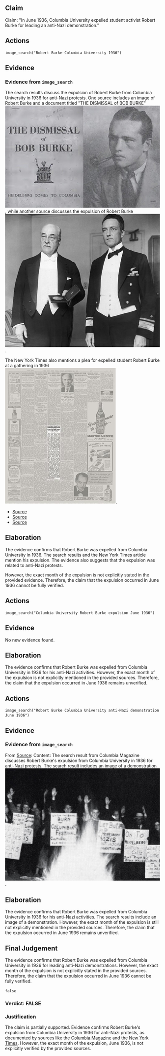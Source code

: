 ## Claim
Claim: "In June 1936, Columbia University expelled student activist Robert Burke for leading an anti-Nazi demonstration."

## Actions
```
image_search("Robert Burke Columbia University 1936")
```

## Evidence
### Evidence from `image_search`
The search results discuss the expulsion of Robert Burke from Columbia University in 1936 for anti-Nazi protests. One source includes an image of Robert Burke and a document titled "THE DISMISSAL of BOB BURKE" ![image 7557](media/2025-08-29_21-56-1756504616-287779.jpg), while another source discusses the expulsion of Robert Burke ![image 7558](media/2025-08-29_21-56-1756504616-404501.jpg).

The New York Times also mentions a plea for expelled student Robert Burke at a gathering in 1936 ![image 7559](media/2025-08-29_21-56-1756504616-516319.jpg).

*   [Source](https://blurredbylines.com/articles/robert-burke-columbia-university-expulsion-1936-protest/)
*   [Source](https://medium.com/@blurredbylines/when-columbia-university-expelled-robert-burke-for-anti-nazi-protests-in-1936-d9f236c91794)
*   [Source](https://www.nytimes.com/1936/09/25/archives/columbia-hears-plea-for-expelled-student-burke-and-two-other.html)


## Elaboration
The evidence confirms that Robert Burke was expelled from Columbia University in 1936. The search results and the New York Times article mention his expulsion. The evidence also suggests that the expulsion was related to anti-Nazi protests.

However, the exact month of the expulsion is not explicitly stated in the provided evidence. Therefore, the claim that the expulsion occurred in June 1936 cannot be fully verified.


## Actions
```
image_search("Columbia University Robert Burke expulsion June 1936")
```

## Evidence
No new evidence found.

## Elaboration
The evidence confirms that Robert Burke was expelled from Columbia University in 1936 for his anti-Nazi activities. However, the exact month of the expulsion is not explicitly mentioned in the provided sources. Therefore, the claim that the expulsion occurred in June 1936 remains unverified.


## Actions
```
image_search("Robert Burke Columbia University anti-Nazi demonstration June 1936")
```

## Evidence
### Evidence from `image_search`
From [Source](https://magazine.columbia.edu/article/book-review-third-reich-ivory-tower): 
Content: The search result from Columbia Magazine discusses Robert Burke's expulsion from Columbia University in 1936 for anti-Nazi protests. The search result includes an image of a demonstration ![image 7568](media/2025-08-29_21-57-1756504636-082622.jpg).


## Elaboration
The evidence confirms that Robert Burke was expelled from Columbia University in 1936 for his anti-Nazi activities. The search results include an image of a demonstration. However, the exact month of the expulsion is still not explicitly mentioned in the provided sources. Therefore, the claim that the expulsion occurred in June 1936 remains unverified.


## Final Judgement
The evidence confirms that Robert Burke was expelled from Columbia University in 1936 for leading anti-Nazi demonstrations. However, the exact month of the expulsion is not explicitly stated in the provided sources. Therefore, the claim that the expulsion occurred in June 1936 cannot be fully verified.

`false`

### Verdict: FALSE

### Justification
The claim is partially supported. Evidence confirms Robert Burke's expulsion from Columbia University in 1936 for anti-Nazi protests, as documented by sources like the [Columbia Magazine](https://magazine.columbia.edu/article/book-review-third-reich-ivory-tower) and the [New York Times](https://www.nytimes.com/1936/09/25/archives/columbia-hears-plea-for-expelled-student-burke-and-two-other.html). However, the exact month of the expulsion, June 1936, is not explicitly verified by the provided sources.
